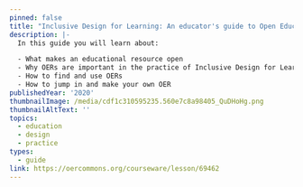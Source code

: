```yaml
---
pinned: false
title: "Inclusive Design for Learning: An educator's guide to Open Educational Resources (OER)"
description: |-
  In this guide you will learn about: 

  - What makes an educational resource open 
  - Why OERs are important in the practice of Inclusive Design for Learning
  - How to find and use OERs
  - How to jump in and make your own OER
publishedYear: '2020'
thumbnailImage: /media/cdf1c310595235.560e7c8a98405_QuDHoHg.png
thumbnailAltText: ''
topics:
  - education
  - design
  - practice
types:
  - guide
link: https://oercommons.org/courseware/lesson/69462
---
```



